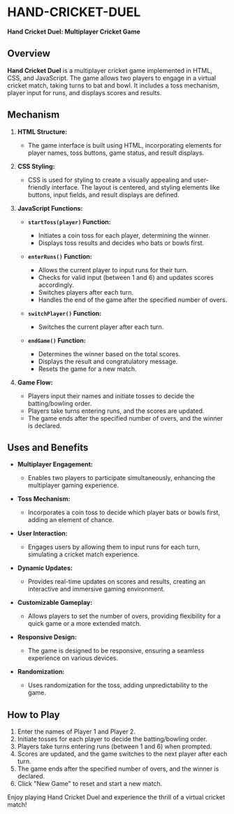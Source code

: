 # HAND-CRICKET-DUEL
**Hand Cricket Duel: Multiplayer Cricket Game**

## Overview

**Hand Cricket Duel** is a multiplayer cricket game implemented in HTML, CSS, and JavaScript. The game allows two players to engage in a virtual cricket match, taking turns to bat and bowl. It includes a toss mechanism, player input for runs, and displays scores and results.

## Mechanism

1. **HTML Structure:**
   - The game interface is built using HTML, incorporating elements for player names, toss buttons, game status, and result displays.

2. **CSS Styling:**
   - CSS is used for styling to create a visually appealing and user-friendly interface. The layout is centered, and styling elements like buttons, input fields, and result displays are defined.

3. **JavaScript Functions:**

   - **`startToss(player)` Function:**
     - Initiates a coin toss for each player, determining the winner.
     - Displays toss results and decides who bats or bowls first.

   - **`enterRuns()` Function:**
     - Allows the current player to input runs for their turn.
     - Checks for valid input (between 1 and 6) and updates scores accordingly.
     - Switches players after each turn.
     - Handles the end of the game after the specified number of overs.

   - **`switchPlayer()` Function:**
     - Switches the current player after each turn.

   - **`endGame()` Function:**
     - Determines the winner based on the total scores.
     - Displays the result and congratulatory message.
     - Resets the game for a new match.

4. **Game Flow:**
   - Players input their names and initiate tosses to decide the batting/bowling order.
   - Players take turns entering runs, and the scores are updated.
   - The game ends after the specified number of overs, and the winner is declared.

## Uses and Benefits

- **Multiplayer Engagement:**
  - Enables two players to participate simultaneously, enhancing the multiplayer gaming experience.

- **Toss Mechanism:**
  - Incorporates a coin toss to decide which player bats or bowls first, adding an element of chance.

- **User Interaction:**
  - Engages users by allowing them to input runs for each turn, simulating a cricket match experience.

- **Dynamic Updates:**
  - Provides real-time updates on scores and results, creating an interactive and immersive gaming environment.

- **Customizable Gameplay:**
  - Allows players to set the number of overs, providing flexibility for a quick game or a more extended match.

- **Responsive Design:**
  - The game is designed to be responsive, ensuring a seamless experience on various devices.

- **Randomization:**
  - Uses randomization for the toss, adding unpredictability to the game.

## How to Play

1. Enter the names of Player 1 and Player 2.
2. Initiate tosses for each player to decide the batting/bowling order.
3. Players take turns entering runs (between 1 and 6) when prompted.
4. Scores are updated, and the game switches to the next player after each turn.
5. The game ends after the specified number of overs, and the winner is declared.
6. Click "New Game" to reset and start a new match.

Enjoy playing Hand Cricket Duel and experience the thrill of a virtual cricket match!
